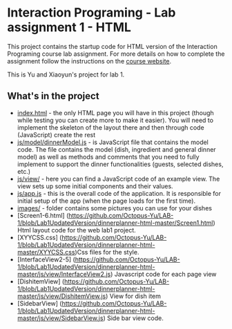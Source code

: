 Interaction Programing - Lab assignment 1 - HTML
=================================================

This project contains the startup code for HTML version of the Interaction Programing course lab assignment. For more details on how to complete the assignment follow the instructions on the [course website](https://www.kth.se/social/course/DH2642).

This is Yu and Xiaoyun's project for lab 1.



What's in the project
-----

* [index.html](hhttps://github.com/Octopus-Yu/LAB-1/blob/Lab1UpdatedVersion/dinnerplanner-html-master/index.html) - the only HTML page you will have in this project (though while testing you can create more to make it easier). You will need to implement the skeleton of the layout there and then through code (JavaScript) create the rest
* [js/model/dinnerModel.js](https://github.com/Octopus-Yu/LAB-1/blob/Lab1UpdatedVersion/dinnerplanner-html-master/js/model/dinnerModel.js) - is JavaScript file that contains the model code. The file contains the model (dish, ingredient and general dinner model) as well as methods and comments that you need to fully implement to support the dinner functionalities (guests, selected dishes, etc.)
* [js/view/](https://github.com/Octopus-Yu/LAB-1/tree/Lab1UpdatedVersion/dinnerplanner-html-master/js/view) - here you can find a JavaScript code of an example view. The view sets up some initial components and their values.
* [js/app.js](https://github.com/Octopus-Yu/LAB-1/blob/Lab1UpdatedVersion/dinnerplanner-html-master/js/app.js) - this is the overall code of the application. It is responsible for initial setup of the app (when the page loads for the first time). 
* [images/](https://github.com/Octopus-Yu/LAB-1/tree/Lab1UpdatedVersion/dinnerplanner-html-master/images) - folder contains some pictures you can use for your dishes
* [Screen1-6.html] (https://github.com/Octopus-Yu/LAB-1/blob/Lab1UpdatedVersion/dinnerplanner-html-master/Screen1.html) Html layout code for the web lab1 project.
* [XYYCSS.css] (https://github.com/Octopus-Yu/LAB-1/blob/Lab1UpdatedVersion/dinnerplanner-html-master/XYYCSS.css)Css files for the style.
* [InterfaceView2-5] (https://github.com/Octopus-Yu/LAB-1/blob/Lab1UpdatedVersion/dinnerplanner-html-master/js/view/InterfaceView2.js) Javascript code for each page view
* [DishitemView] (https://github.com/Octopus-Yu/LAB-1/blob/Lab1UpdatedVersion/dinnerplanner-html-master/js/view/DishitemView.js) View for dish item
* [SidebarView] (https://github.com/Octopus-Yu/LAB-1/blob/Lab1UpdatedVersion/dinnerplanner-html-master/js/view/SidebarView.js) Side bar view code.